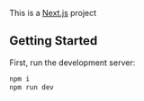 This is a [Next.js](https://nextjs.org) project

## Getting Started

First, run the development server:

```bash
npm i
npm run dev
```
